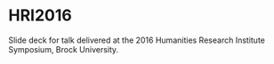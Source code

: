 # HRI2016
Slide deck for talk delivered at the 2016 Humanities Research Institute Symposium, Brock University.
